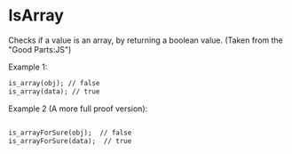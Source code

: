 # IsArray
Checks if a value is an array, by returning a boolean value. (Taken from the "Good Parts:JS")

Example 1:

```html
is_array(obj); // false
is_array(data); // true
```

Example 2 (A more full proof version):
```html

is_arrayForSure(obj);  // false
is_arrayForSure(data);  // true
```
